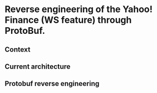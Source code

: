 # Reverse engineering of the Yahoo! Finance (WS feature) through ProtoBuf.


## Context



## Current architecture


## Protobuf reverse engineering
